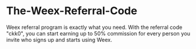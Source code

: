 # The-Weex-Referral-Code
 Weex referral program is exactly what you need. With the referral code "ckk0", you can start earning up to 50% commission for every person you invite who signs up and starts using Weex.
